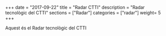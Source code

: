 +++
date        = "2017-09-22"
title       = "Radar CTTI"
description = "Radar tecnològic del CTTI"
sections    = ["Radar"]
categories  = ["radar"]
weight= 5
+++

Aquest és el Radar tecnològic del CTTI

<link type="text/css" rel="stylesheet"  href="https://cdn.rawgit.com/mostrovoi/radar/master/main.css">
<script type="application/javascript" src="https://cdn.rawgit.com/mostrovoi/radar/master/main.js"></script>
